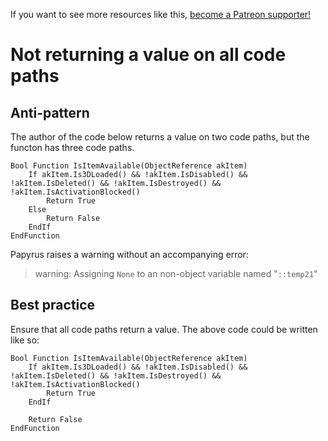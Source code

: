 <!-- TITLE: Not returning a value on all code paths -->

If you want to see more resources like this, [become a Patreon supporter!](https://www.patreon.com/fireundubh) 

# Not returning a value on all code paths

## Anti-pattern

The author of the code below returns a value on two code paths, but the functon has three code paths.

```
Bool Function IsItemAvailable(ObjectReference akItem)
	If akItem.Is3DLoaded() && !akItem.IsDisabled() && !akItem.IsDeleted() && !akItem.IsDestroyed() && !akItem.IsActivationBlocked()
		Return True
	Else
		Return False
	EndIf
EndFunction
```

Papyrus raises a warning without an accompanying error:

> warning: Assigning `None` to an non-object variable named "`::temp21`"

## Best practice

Ensure that all code paths return a value. The above code could be written like so:

```
Bool Function IsItemAvailable(ObjectReference akItem)
	If akItem.Is3DLoaded() && !akItem.IsDisabled() && !akItem.IsDeleted() && !akItem.IsDestroyed() && !akItem.IsActivationBlocked()
		Return True
	EndIf
	
	Return False
EndFunction
```